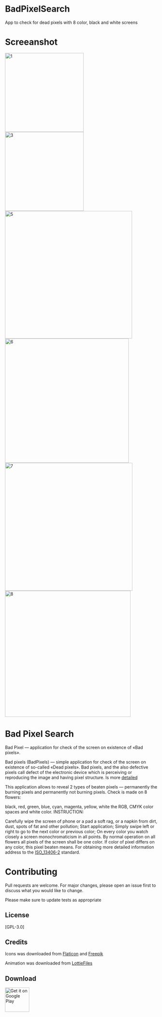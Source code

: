 # BadPixelSearch

App to check for dead pixels with 8 color, black and white screens

# Screeanshot


<img width="260" alt="1" src="https://github.com/user-attachments/assets/5c3d83ca-25e9-42fb-ba4b-e297665629fd" />
<img width="260" alt="3" src="https://github.com/user-attachments/assets/9c9af009-1f78-4c11-8d05-fda2e581f9cf" />
<img width="420" alt="5" src="https://github.com/rMarduk87/BadPixelSearch/assets/30796324/175bb45d-07ce-4bfe-ae26-379fedf2584a">
<img width="409" alt="6" src="https://github.com/rMarduk87/BadPixelSearch/assets/30796324/c60bf71a-f360-4292-955e-75fcc82969ed">
<img width="421" alt="7" src="https://github.com/rMarduk87/BadPixelSearch/assets/30796324/43376080-bd63-4ce7-be06-948bdf176b43">
<img width="415" alt="8" src="https://github.com/rMarduk87/BadPixelSearch/assets/30796324/0d7b631c-f46c-4624-b66d-5b93f71b950b">


# Bad Pixel Search

Bad Pixel — application for check of the screen on existence of «Bad pixels».

Bad pixels (BadPixels) — simple application for check of the screen on existence of so-called «Dead pixels». Bad pixels, and the also defective pixels call defect of the electronic device which is perceiving or reproducing the image and having pixel structure. Is more <a href="https://en.wikipedia.org/wiki/Defective_pixel">detailed</a>

This application allows to reveal 2 types of beaten pixels — permanently the burning pixels and permanently not burning pixels. Check is made on 8 flowers:

black,
red,
green,
blue,
cyan,
magenta,
yellow,
white the RGB, CMYK color spaces and white color.
INSTRUCTION:

Carefully wipe the screen of phone or a pad a soft rag, or a napkin from dirt, dust, spots of fat and other pollution;
Start application;
Simply swipe left or right to go to the next color or previous color;
On every color you watch closely a screen monochromaticism in all points. By normal operation on all flowers all pixels of the screen shall be one color. If color of pixel differs on any color, this pixel beaten means.
For obtaining more detailed information address to the <a href="https://en.wikipedia.org/wiki/ISO_13406-2">ISO_13406-2</a> standard.

# Contributing
Pull requests are welcome. For major changes, please open an issue first to discuss what you would like to change.

Please make sure to update tests as appropriate

## License
[GPL-3.0]

## Credits
Icons was downloaded from [Flaticon](https://www.flaticon.com) and [Freepik](https://www.freepik.com)

Animation was downloaded from [LottieFiles](https://lottiefiles.com)

## Download
[<img src="https://play.google.com/intl/en_us/badges/images/generic/en_badge_web_generic.png"
      alt="Get it on Google Play"
      height="80">](https://play.google.com/store/apps/details?id=rpt.tool.badpixelsearch)
